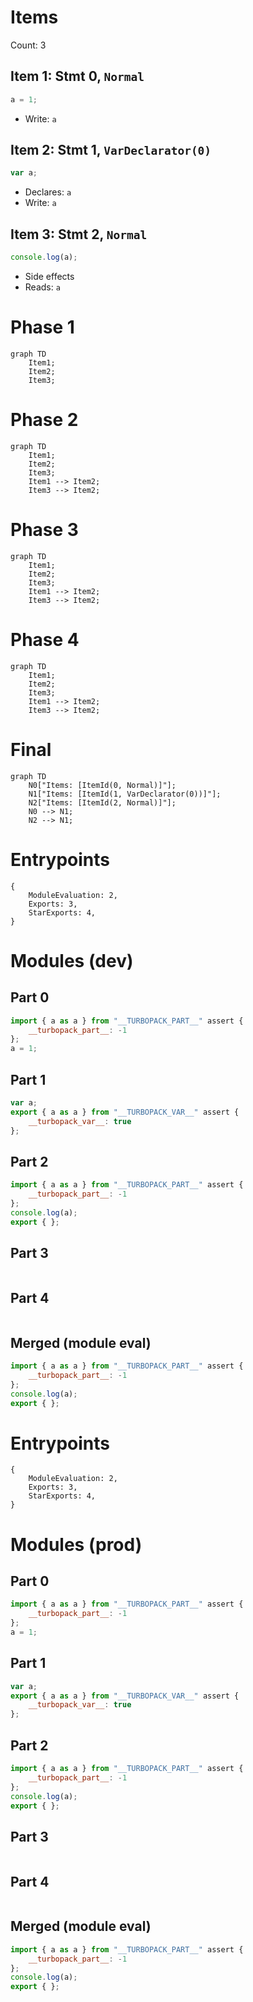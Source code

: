 # Items

Count: 3

## Item 1: Stmt 0, `Normal`

```js
a = 1;

```

- Write: `a`

## Item 2: Stmt 1, `VarDeclarator(0)`

```js
var a;

```

- Declares: `a`
- Write: `a`

## Item 3: Stmt 2, `Normal`

```js
console.log(a);

```

- Side effects
- Reads: `a`

# Phase 1
```mermaid
graph TD
    Item1;
    Item2;
    Item3;
```
# Phase 2
```mermaid
graph TD
    Item1;
    Item2;
    Item3;
    Item1 --> Item2;
    Item3 --> Item2;
```
# Phase 3
```mermaid
graph TD
    Item1;
    Item2;
    Item3;
    Item1 --> Item2;
    Item3 --> Item2;
```
# Phase 4
```mermaid
graph TD
    Item1;
    Item2;
    Item3;
    Item1 --> Item2;
    Item3 --> Item2;
```
# Final
```mermaid
graph TD
    N0["Items: [ItemId(0, Normal)]"];
    N1["Items: [ItemId(1, VarDeclarator(0))]"];
    N2["Items: [ItemId(2, Normal)]"];
    N0 --> N1;
    N2 --> N1;
```
# Entrypoints

```
{
    ModuleEvaluation: 2,
    Exports: 3,
    StarExports: 4,
}
```


# Modules (dev)
## Part 0
```js
import { a as a } from "__TURBOPACK_PART__" assert {
    __turbopack_part__: -1
};
a = 1;

```
## Part 1
```js
var a;
export { a as a } from "__TURBOPACK_VAR__" assert {
    __turbopack_var__: true
};

```
## Part 2
```js
import { a as a } from "__TURBOPACK_PART__" assert {
    __turbopack_part__: -1
};
console.log(a);
export { };

```
## Part 3
```js

```
## Part 4
```js

```
## Merged (module eval)
```js
import { a as a } from "__TURBOPACK_PART__" assert {
    __turbopack_part__: -1
};
console.log(a);
export { };

```
# Entrypoints

```
{
    ModuleEvaluation: 2,
    Exports: 3,
    StarExports: 4,
}
```


# Modules (prod)
## Part 0
```js
import { a as a } from "__TURBOPACK_PART__" assert {
    __turbopack_part__: -1
};
a = 1;

```
## Part 1
```js
var a;
export { a as a } from "__TURBOPACK_VAR__" assert {
    __turbopack_var__: true
};

```
## Part 2
```js
import { a as a } from "__TURBOPACK_PART__" assert {
    __turbopack_part__: -1
};
console.log(a);
export { };

```
## Part 3
```js

```
## Part 4
```js

```
## Merged (module eval)
```js
import { a as a } from "__TURBOPACK_PART__" assert {
    __turbopack_part__: -1
};
console.log(a);
export { };

```
